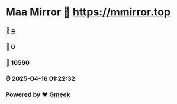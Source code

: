 # Maa Mirror :link: https://mmirror.top 
### :page_facing_up: [4](https://mmirror.top/tag.html) 
### :speech_balloon: 0 
### :hibiscus: 10560 
### :alarm_clock: 2025-04-16 01:22:32 
### Powered by :heart: [Gmeek](https://github.com/Meekdai/Gmeek)
